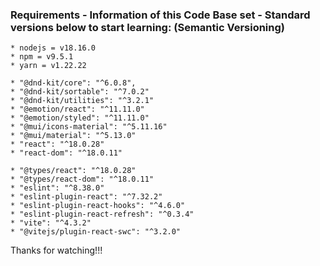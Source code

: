 ### Requirements - Information of this Code Base set - Standard versions below to start learning: (Semantic Versioning)

```
* nodejs = v18.16.0
* npm = v9.5.1
* yarn = v1.22.22

* "@dnd-kit/core": "^6.0.8",
* "@dnd-kit/sortable": "^7.0.2"
* "@dnd-kit/utilities": "^3.2.1"
* "@emotion/react": "^11.11.0"
* "@emotion/styled": "^11.11.0"
* "@mui/icons-material": "^5.11.16"
* "@mui/material": "^5.13.0"
* "react": "^18.0.28"
* "react-dom": "^18.0.11"

* "@types/react": "^18.0.28"
* "@types/react-dom": "^18.0.11"
* "eslint": "^8.38.0"
* "eslint-plugin-react": "^7.32.2"
* "eslint-plugin-react-hooks": "^4.6.0"
* "eslint-plugin-react-refresh": "^0.3.4"
* "vite": "^4.3.2"
* "@vitejs/plugin-react-swc": "^3.2.0"
```

Thanks for watching!!!
